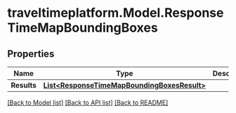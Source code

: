 
# traveltimeplatform.Model.ResponseTimeMapBoundingBoxes

## Properties

Name | Type | Description | Notes
------------ | ------------- | ------------- | -------------
**Results** | [**List&lt;ResponseTimeMapBoundingBoxesResult&gt;**](ResponseTimeMapBoundingBoxesResult.md) |  | 

[[Back to Model list]](../README.md#documentation-for-models)
[[Back to API list]](../README.md#documentation-for-api-endpoints)
[[Back to README]](../README.md)

